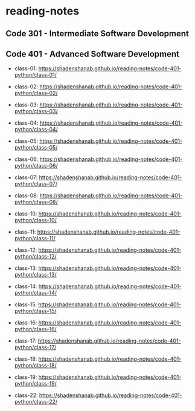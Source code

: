 # reading-notes

## Code 301 - Intermediate Software Development

## Code 401 - Advanced Software Development

- class-01: <https://shadenshanab.github.io/reading-notes/code-401-python/class-01/>

- class-02: <https://shadenshanab.github.io/reading-notes/code-401-python/class-02/>

- class-03: <https://shadenshanab.github.io/reading-notes/code-401-python/class-03/>

- class-04: <https://shadenshanab.github.io/reading-notes/code-401-python/class-04/>

- class-05: <https://shadenshanab.github.io/reading-notes/code-401-python/class-05/>

- class-06: <https://shadenshanab.github.io/reading-notes/code-401-python/class-06/>

- class-07: <https://shadenshanab.github.io/reading-notes/code-401-python/class-07/>

- class-08: <https://shadenshanab.github.io/reading-notes/code-401-python/class-08/>

- class-10: <https://shadenshanab.github.io/reading-notes/code-401-python/class-10/>

- class-11: <https://shadenshanab.github.io/reading-notes/code-401-python/class-11/>

- class-12: <https://shadenshanab.github.io/reading-notes/code-401-python/class-12/>

- class-13: <https://shadenshanab.github.io/reading-notes/code-401-python/class-13/>

- class-14: <https://shadenshanab.github.io/reading-notes/code-401-python/class-14/>

- class-15: <https://shadenshanab.github.io/reading-notes/code-401-python/class-15/>

- class-16: <https://shadenshanab.github.io/reading-notes/code-401-python/class-16/>

- class-17: <https://shadenshanab.github.io/reading-notes/code-401-python/class-17/>

- class-18: <https://shadenshanab.github.io/reading-notes/code-401-python/class-18/>

- class-19: <https://shadenshanab.github.io/reading-notes/code-401-python/class-19/>

- class-22: <https://shadenshanab.github.io/reading-notes/code-401-python/class-22/>